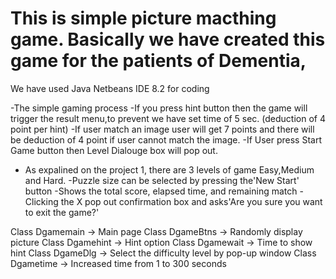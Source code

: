 
# This is simple picture macthing game. Basically we have created this game for the patients of Dementia, 

We have used Java Netbeans IDE 8.2 for coding

-The simple gaming process
-If you press hint button then the game will trigger the result  menu,to prevent we have set time of 5 sec. (deduction of 4 point per hint)
-If user match an image user will get 7 points and there will be deduction of 4 point if user cannot match the image.
-If User press Start Game button then Level Dialouge box will pop out.
- As expalined on the project 1, there are 3 levels of game Easy,Medium and Hard.
-Puzzle size can be selected by pressing the'New Start' button
-Shows the total score, elapsed time, and remaining match
-Clicking the X pop out confirmation box and asks'Are you sure you want to exit the game?'

Class Dgamemain -> Main page
Class DgameBtns -> Randomly display picture
Class Dgamehint -> Hint option
Class Dgamewait -> Time to show hint
Class DgameDlg -> Select the difficulty level by pop-up window
Class Dgametime -> Increased time from 1 to 300 seconds
